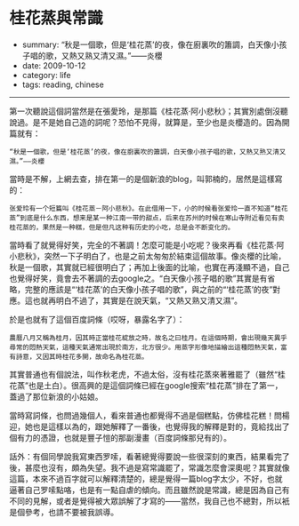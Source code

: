 # 桂花蒸與常識

- summary: “秋是一個歌，但是‘桂花蒸’的夜，像在廚裏吹的簫調，白天像小孩子唱的歌，又熱又熟又清又濕。”——炎櫻
- date: 2009-10-12
- category: life
- tags: reading, chinese

------------


第一次聽說這個詞當然是在張愛玲，是那篇《桂花蒸·阿小悲秋》；其實別處倒沒聽說過。是不是她自己造的詞呢？恐怕不見得，就算是，至少也是炎櫻造的。因為開篇就有： 

    “秋是一個歌，但是‘桂花蒸’的夜，像在廚裏吹的簫調，白天像小孩子唱的歌，又熱又熟又清又濕。”——炎櫻

當時是不解，上網去查，排在第一的是個新浪的blog，叫郭楠的，居然是這樣寫的：

    张爱玲有一个短篇叫《桂花蒸－阿小悲秋》。在此借用一下，小的时候看张爱玲一直不知道“桂花蒸”到底是什么东西，想来是某一种江南一带的甜点，后来在苏州的时候在寒山寺附近看见有卖桂花蒸的，果然是一种糕，但是但凡这种有历史的小吃，总是会不断变化的。

當時看了就覺得好笑，完全的不著調！怎麼可能是小吃呢？後來再看《桂花蒸·阿小悲秋》，突然一下子明白了，也是之前太匆匆於結束這個故事。像炎櫻的比喻，秋是一個歌，其實就已經很明白了；再加上後面的比喻，也實在再淺顯不過，自己也覺得好笑，竟會去不著調的去google之。“白天像小孩子唱的歌”其實是有省略，完整的應該是“‘桂花蒸’的白天像小孩子唱的歌”，與之前的“‘桂花蒸’的夜”對應。這也就再明白不過了，其實是在說天氣，“又熱又熟又清又濕”。

於是也就有了這個百度詞條（哎呀，暴露名字了）：

    農曆八月又稱為桂月，因其時正當桂花綻放之時，故名之曰桂月。在這個時期，會出現幾天異乎尋常的悶熱天氣，這種天氣通常出現於南方，北方很少。用蒸字形像地描繪出這種悶熱天氣，富有詩意，又因其時桂花多開，故命名為桂花蒸。

其實普通也有個說法，叫作秋老虎，不過太俗，沒有桂花蒸來著雅罷了（雖然“桂花蒸”也是土白）。很高興的是這個詞條已經在google搜索“桂花蒸”排在了第一，蓋過了那位新浪的小姑娘。

當時寫詞條，也問過幾個人，看來普通也都覺得不過是個糕點，仿佛桂花糕！問楊迎，她也是這樣以為的，跟她解釋了一番後，也覺得我的解釋是對的，竟給找出了個有力的憑證，也就是豐子愷的那副漫畫（百度詞條那兒有的）。

話外：有個同學說我寫東西罗嗦，看著總覺得要說一些很深刻的東西，結果看完了後，甚麼也沒有，頗為失望。我不過是寫常識罷了，常識怎麼會深奧呢？其實就像這篇，本來不過百字就可以解釋清楚的，總是覺得一篇blog字太少，不好，也就逼著自己罗嗦點咯，也是有一點自虐的傾向。而且雖然說是常識，總是因為自己有不同的見解，或者是覺得被大眾誤解了才寫的——當然，我自己也不總對，所以衹是個參考，也請不要被我誤導。
